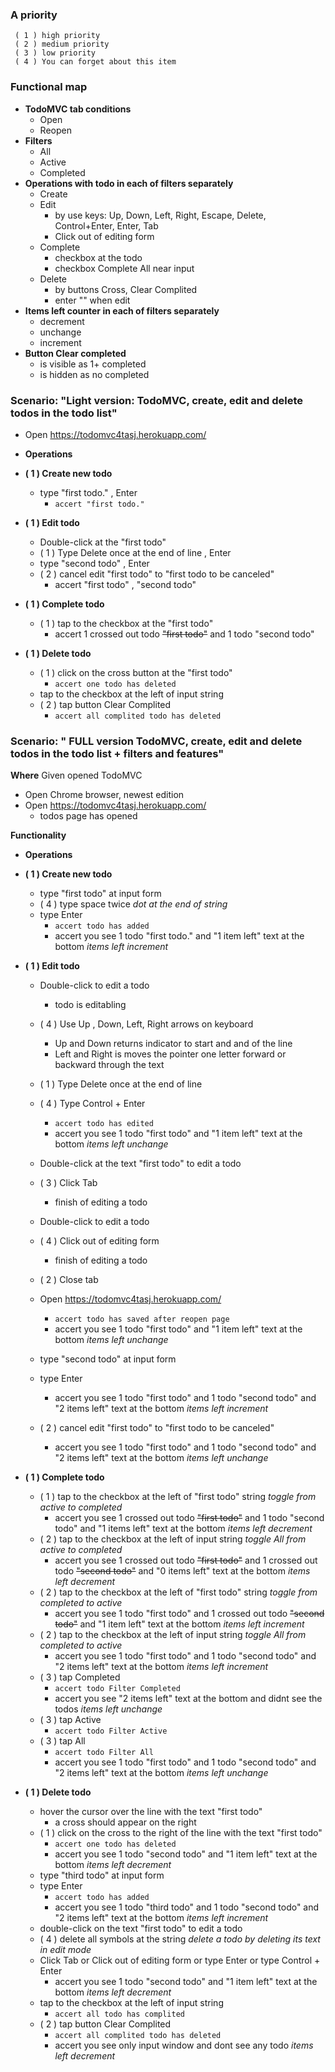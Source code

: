 ### A priority ###
     ( 1 ) high priority
     ( 2 ) medium priority
     ( 3 ) low priority
     ( 4 ) You can forget about this item
  
### Functional map ###
* **TodoMVC tab conditions**
    - Open
    - Reopen 
* **Filters**
    - All
    - Active
    - Completed
* **Operations with todo in each of filters separately**
    - Create 
    - Edit 
      - by use keys:  Up, Down, Left, Right, Escape, Delete, Control+Enter, Enter, Tab
      - Click out of editing form 
    - Complete 
      - checkbox at the todo 
      - checkbox Complete All near input
    - Delete 
      - by buttons Cross, Clear Complited
      - enter "" when edit
* **Items left counter in each of filters separately**
    - decrement
    - unchange
    - increment
* **Button Clear completed**
    - is visible as 1+ completed
    - is hidden as no completed
  
  
  
### Scenario: "Light version: TodoMVC, create, edit and delete todos in the todo list" ###

* Open https://todomvc4tasj.herokuapp.com/
* **Operations**

 * **( 1 ) Create new todo** 
   * type "first todo." , Enter 
       + `accert "first todo."`
 * **( 1 ) Edit todo** 
   * Double-click at the "first todo"
   * ( 1 ) Type Delete once at the end of line  , Enter
   * type "second todo" , Enter
   * ( 2 ) cancel edit "first todo" to "first todo to be canceled" 
     - accert "first todo" ,  "second todo"
     
* **( 1 ) Complete todo** 
  * ( 1 ) tap to the checkbox at the "first todo"
    - accert 1 crossed out todo ~~"first todo"~~ and 1 todo "second todo"
* **( 1 ) Delete todo** 
  * ( 1 ) click on the cross button at the "first todo"
       + `accert one todo has deleted` 
  * tap to the checkbox at the left of input string
  * ( 2 ) tap button Clear Complited 
      + `accert all complited todo has deleted`
  
  
### Scenario: " FULL version TodoMVC, create, edit and delete todos in the todo list + filters and features" ###

**Where** Given opened TodoMVC
* Open Chrome browser, newest edition
* Open https://todomvc4tasj.herokuapp.com/
  - todos page has opened
  
**Functionality**
* **Operations**

 * **( 1 ) Create new todo** 
   * type "first todo" at input form
   * ( 4 ) type space twice  *dot at the end of string*
   * type Enter
       + `accert todo has added`
     - accert you see 1 todo "first todo." and "1 item left" text at the bottom  *items left increment*
 * **( 1 ) Edit todo** 
   * Double-click to edit a todo
     - todo is editabling
   * ( 4 ) Use Up , Down, Left, Right arrows on keyboard 
     - Up and Down returns indicator to start and and of the line
     - Left and Right is moves the pointer one letter forward or backward through the text
   * ( 1 ) Type Delete once at the end of line  
   * ( 4 ) Type Control + Enter 
       + `accert todo has edited`
     - accert you see 1 todo "first todo" and "1 item left" text at the bottom  *items left unchange*
   * Double-click at the text "first todo" to edit a todo
   * ( 3 ) Click Tab 
     - finish of editing a todo
   * Double-click to edit a todo
   * ( 4 ) Click out of editing form 
     - finish of editing a todo

   * ( 2 ) Close tab  
   * Open https://todomvc4tasj.herokuapp.com/
       + `accert todo has saved after reopen page` 
     - accert you see 1 todo "first todo" and "1 item left" text at the bottom *items left unchange*
   * type "second todo" at input form
   * type Enter
     - accert you see 1 todo "first todo" and 1 todo "second todo" and "2 items left" text at the bottom *items left increment*
   * ( 2 ) cancel edit "first todo" to "first todo to be canceled" 
     - accert you see 1 todo "first todo" and 1 todo "second todo" and "2 items left" text at the bottom *items left unchange*
     
* **( 1 ) Complete todo** 
  * ( 1 ) tap to the checkbox at the left of "first todo" string   *toggle from active to completed*
    - accert you see 1 crossed out todo ~~"first todo"~~ and 1 todo "second todo" and "1 items left" text at the bottom *items left decrement*
  * ( 2 ) tap to the checkbox at the left of input string   *toggle All from active to completed*
    - accert you see 1 crossed out todo ~~"first todo"~~ and 1 crossed out todo ~~"second todo"~~ and "0 items left" text at the bottom *items left decrement*
  * ( 2 ) tap to the checkbox at the left of "first todo" string   *toggle from completed to active*
    - accert you see 1 todo "first todo" and 1 crossed out todo ~~"second todo"~~ and "1 item left" text at the bottom *items left increment*
  * ( 2 ) tap to the checkbox at the left of input string   *toggle All from completed to active*
    - accert you see 1 todo "first todo" and 1 todo "second todo" and "2 items left" text at the bottom *items left increment*
  * ( 3 ) tap Completed  
       + `accert todo Filter Completed`
    - accert you see "2 items left" text at the bottom and didnt see the todos *items left unchange*
  * ( 3 ) tap Active 
       + `accert todo Filter Active` 
  * ( 3 ) tap All 
       + `accert todo Filter All`
    - accert you see 1 todo "first todo" and 1 todo "second todo" and "2 items left" text at the bottom *items left unchange*
* **( 1 ) Delete todo** 
  * hover the cursor over the line with the text "first todo"
    - a cross should appear on the right
  * ( 1 ) click on the cross to the right of the line with the text "first todo" 
       + `accert one todo has deleted` 
    - accert you see 1 todo "second todo" and "1 item left" text at the bottom *items left decrement*
  * type "third todo" at input form
  * type Enter
       + `accert todo has added`
     - accert you see 1 todo "third todo" and 1 todo "second todo" and "2 items left" text at the bottom *items left increment*
  * double-click on the text "first todo" to edit a todo
  * ( 4 ) delete all symbols at the string *delete a todo by deleting its text in edit mode* 
  * Click Tab or Click out of editing form or type Enter or type Control + Enter 
    - accert you see 1 todo "second todo" and "1 item left" text at the bottom *items left decrement*
  * tap to the checkbox at the left of input string
      + `accert all todo has complited`  
  * ( 2 ) tap button Clear Complited 
      + `accert all complited todo has deleted`
    - accert you see only input window and dont see any todo *items left decrement*
  
